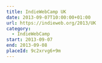 ```yaml
---
title: IndieWebCamp UK
date: 2013-09-07T10:00:00+01:00
url: https://indieweb.org/2013/UK
category:
  - IndieWebCamp
start: 2013-09-07
end: 2013-09-08
placeId: 9c2xrvg6+9m
---
```

